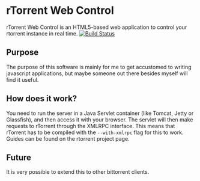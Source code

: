 # rTorrent Web Control

rTorrent Web Control is an HTML5-based web application to control your rtorrent instance in real time.
[![Build Status](https://secure.travis-ci.org/ansjob/rtorrentcontrol.png?branch=master)](http://travis-ci.org/ansjob/rtorrentcontrol)

## Purpose

The purpose of this software is mainly for me to get accustomed to writing javascript applications,
but maybe someone out there besides myself will find it useful.

## How does it work?

You need to run the server in a Java Servlet container (like Tomcat, Jetty or Glassfish),
and then access it with your browser. The servlet will then make requests to rTorrent through
the XMLRPC interface. This means that rTorrent has to be compiled with the ```--with-xmlrpc``` flag
for this to work. Guides can be found on the rtorrent project page.

## Future

It is very possible to extend this to other bittorrent clients.
